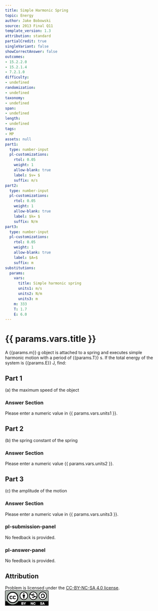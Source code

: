 ```yaml
---
title: Simple Harmonic Spring
topic: Energy
author: Jake Bobowski
source: 2013 Final Q11
template_version: 1.3
attribution: standard
partialCredit: true
singleVariant: false
showCorrectAnswer: false
outcomes:
- 15.2.2.0
- 15.2.1.4
- 7.2.1.0
difficulty:
- undefined
randomization:
- undefined
taxonomy:
- undefined
span:
- undefined
length:
- undefined
tags:
- MP
assets: null
part1:
  type: number-input
  pl-customizations:
    rtol: 0.05
    weight: 1
    allow-blank: true
    label: $v= $
    suffix: m/s
part2:
  type: number-input
  pl-customizations:
    rtol: 0.05
    weight: 1
    allow-blank: true
    label: $k= $
    suffix: N/m
part3:
  type: number-input
  pl-customizations:
    rtol: 0.05
    weight: 1
    allow-blank: true
    label: $A=$
    suffix: m
substitutions:
  params:
    vars:
      title: Simple harmonic spring
      units1: m/s
      units2: N/m
      units3: m
    m: 333
    T: 1.7
    E: 6.0
---
```

# {{ params.vars.title }}
A {{params.m}} g object is attached to a spring and executes simple harmonic motion with a period of {{params.T}} s.
If the total energy of the system is {{params.E}} J, find:

## Part 1

(a) the maximum speed of the object

### Answer Section

Please enter a numeric value in {{ params.vars.units1 }}.

## Part 2

(b) the spring constant of the spring

### Answer Section

Please enter a numeric value {{ params.vars.units2 }}.

## Part 3

(c) the amplitude of the motion

### Answer Section

Please enter a numeric value in {{ params.vars.units3 }}.

### pl-submission-panel

No feedback is provided.

### pl-answer-panel

No feedback is provided.

## Attribution

Problem is licensed under the [CC-BY-NC-SA 4.0 license](https://creativecommons.org/licenses/by-nc-sa/4.0/).<br> ![The Creative Commons 4.0 license requiring attribution-BY, non-commercial-NC, and share-alike-SA license.](https://raw.githubusercontent.com/firasm/bits/master/by-nc-sa.png)